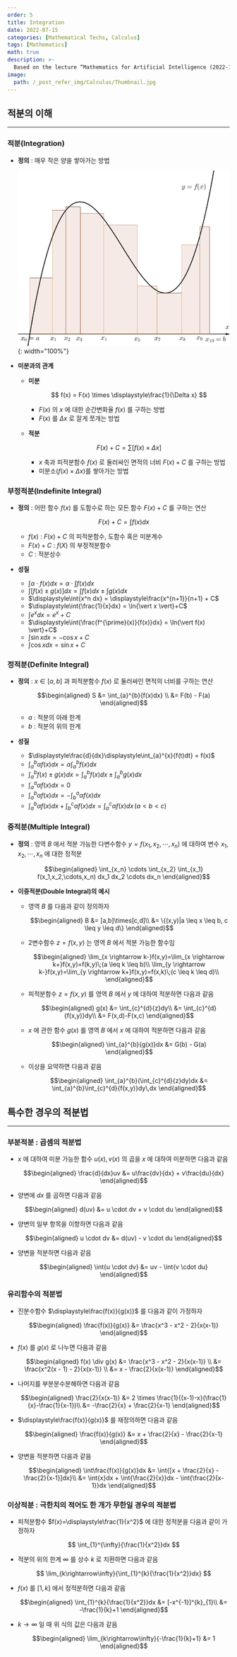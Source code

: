 ```yaml
---
order: 5
title: Integration
date: 2022-07-15
categories: [Mathematical Techs, Calculus]
tags: [Mathematics]
math: true
description: >-
  Based on the lecture “Mathematics for Artificial Intelligence (2022-1)” by Prof. Yeo Jin Chung, Dept. of AI, Big Data & Management, College of Business Administration, Kookmin Univ.
image:
  path: /_post_refer_img/Calculus/Thumbnail.jpg
---
```


## 적분의 이해
-----

### 적분(Integration)

- **정의** : 매우 작은 양을 쌓아가는 방법

    ![01](/_post_refer_img/Calculus/05-01.jpeg){: width="100%"}

- **미분과의 관계**
    - **미분**

        $$
        f(x)
        = F(x) \times \displaystyle\frac{1}{\Delta x}
        $$

        - $F(x)$ 의 $x$ 에 대한 순간변화율 $f(x)$ 를 구하는 방법
        - $F(x)$ 를 $\Delta x$ 로 잘게 쪼개는 방법

    - **적분**

        $$
        F(x) + C
        = \displaystyle\sum{[f(x) \times \Delta x]}
        $$

        - $x$ 축과 피적분함수 $f(x)$ 로 둘러싸인 면적의 너비 $F(x)+C$ 를 구하는 방법
        - 미분소($f(x) \times \Delta x$)를 쌓아가는 방법

### 부정적분(Indefinite Integral)

- **정의** : 어떤 함수 $f(x)$ 를 도함수로 하는 모든 함수 $F(x)+C$ 를 구하는 연산

    $$
    F(x) + C = \int{f(x)dx}
    $$

    - $f(x)$ : $F(x)+C$ 의 피적분함수, 도함수 혹은 미분계수
    - $F(x)+C$ : $f(X)$ 의 부정적분함수
    - $C$ : 적분상수

- **성질**
    - $\displaystyle\int{\alpha \cdot f(x)dx} = \alpha \cdot \displaystyle\int{f(x)dx}$
    - $\displaystyle\int{[f(x) \pm g(x)] dx} = \displaystyle\int{f(x)dx} \pm \displaystyle\int{g(x)dx}$
    - $\displaystyle\int{x^n dx} = \displaystyle\frac{x^{n+1}}{n+1} + C$
    - $\displaystyle\int{\frac{1}{x}dx} = \ln{\vert x \vert}+C$
    - $\displaystyle\int{e^{x}dx} = e^{x}+C$
    - $\displaystyle\int{\frac{f^{\prime}(x)}{f(x)}dx} = \ln{\vert f(x) \vert}+C$
    - $\displaystyle\int{\sin{x}dx} = -\cos{x}+C$
    - $\displaystyle\int{\cos{x}dx} = \sin{x}+C$

### 정적분(Definite Integral)

- **정의** : $x \in [a,b]$ 과 피적분함수 $f(x)$ 로 둘러싸인 면적의 너비를 구하는 연산

    $$\begin{aligned}
    S
    &= \int_{a}^{b}{f(x)dx} \\
    &= F(b) - F(a)
    \end{aligned}$$

    - $a$ : 적분의 아래 한계
    - $b$ : 적분의 위의 한계

- **성질**
    - $\displaystyle\frac{d}{dx}\displaystyle\int_{a}^{x}{f(t)dt} = f(x)$
    - $\displaystyle\int_{a}^{b}{\alpha f(x)dx} = \alpha \displaystyle\int_{a}^{b}{f(x)dx}$
    - $\displaystyle\int_{a}^{b}{f(x) \pm g(x)dx} = \displaystyle\int_{a}^{b}{f(x)dx} \pm \displaystyle\int_{a}^{b}{g(x)dx}$
    - $\displaystyle\int_{a}^{a}{\alpha f(x)dx} = 0$
    - $\displaystyle\int_{a}^{b}{\alpha f(x)dx} = -\displaystyle\int_{b}^{a}{\alpha f(x)dx}$
    - $\displaystyle\int_{a}^{b}{\alpha f(x)dx} + \displaystyle\int_{b}^{c}{\alpha f(x)dx} = \displaystyle\int_{a}^{c}{\alpha f(x)dx}\,(a<b<c)$

### 중적분(Multiple Integral)

- **정의** : 영역 $B$ 에서 적분 가능한 다변수함수 $y=f(x_1,x_2,\cdots,x_n)$ 에 대하여 변수 $x_1,x_2,\cdots,x_n$ 에 대한 정적분

    $$\begin{aligned}
    \int_{x_n} \cdots \int_{x_2} \int_{x_1} f(x_1,x_2,\cdots,x_n) dx_1 dx_2 \cdots dx_n
    \end{aligned}$$

- **이중적분(Double Integral)의 예시**
    - 영역 $B$ 를 다음과 같이 정의하자

        $$\begin{aligned}
        B
        &= [a,b]\times[c,d]\\
        &= \{(x,y)|a \leq x \leq b, c \leq y \leq d\}
        \end{aligned}$$

    - 2변수함수 $z=f(x,y)$ 는 영역 $B$ 에서 적분 가능한 함수임

        $$\begin{aligned}
        \lim_{x \rightarrow k-}f(x,y)=\lim_{x \rightarrow k+}f(x,y)=f(k,y)\;(a \leq k \leq b)\\
        \lim_{y \rightarrow k-}f(x,y)=\lim_{y \rightarrow k+}f(x,y)=f(x,k)\;(c \leq k \leq d)\\
        \end{aligned}$$

    - 피적분함수 $z=f(x,y)$ 를 영역 $B$ 에서 $y$ 에 대하여 적분하면 다음과 같음

        $$\begin{aligned}
        g(x)
        &= \int_{c}^{d}{z}dy\\
        &= \int_{c}^{d}{f(x,y)}dy\\
        &= F(x,d)-F(x,c)
        \end{aligned}$$

    - $x$ 에 관한 함수 $g(x)$ 를 영역 $B$ 에서 $x$ 에 대하여 적분하면 다음과 같음

        $$\begin{aligned}
        \int_{a}^{b}{g(x)}dx
        &= G(b) - G(a)
        \end{aligned}$$

    - 이상을 요약하면 다음과 같음

        $$\begin{aligned}
        \int_{a}^{b}(\int_{c}^{d}{z}dy)dx
        &= \int_{a}^{b}\int_{c}^{d}{f(x,y)}dy\,dx
        \end{aligned}$$

## 특수한 경우의 적분법
-----

### 부분적분 : 곱셈의 적분법

- $x$ 에 대하여 미분 가능한 함수 $u(x),v(x)$ 의 곱을 $x$ 에 대하여 미분하면 다음과 같음

    $$\begin{aligned}
    \frac{d}{dx}uv
    &= u\frac{dv}{dx} + v\frac{du}{dx}
    \end{aligned}$$

- 양변에 $dx$ 를 곱하면 다음과 같음

    $$\begin{aligned}
    d(uv)
    &= u \cdot dv + v \cdot du
    \end{aligned}$$

- 양변의 일부 항목을 이항하면 다음과 같음

    $$\begin{aligned}
    u \cdot dv
    &= d(uv) - v \cdot du
    \end{aligned}$$

- 양변을 적분하면 다음과 같음

    $$\begin{aligned}
    \int{u \cdot dv}
    &= uv - \int{v \cdot du}
    \end{aligned}$$

### 유리함수의 적분법

- 진분수함수 $\displaystyle\frac{f(x)}{g(x)}$ 를 다음과 같이 가정하자

    $$\begin{aligned}
    \frac{f(x)}{g(x)}
    &= \frac{x^3 - x^2 - 2}{x(x-1)}
    \end{aligned}$$

- $f(x)$ 를 $g(x)$ 로 나누면 다음과 같음

    $$\begin{aligned}
    f(x) \div g(x)
    &= \frac{x^3 - x^2 - 2}{x(x-1)} \\
    &= \frac{x^2(x - 1) - 2}{x(x-1)} \\
    &= x - \frac{2}{x(x-1)}
    \end{aligned}$$

- 나머지를 부분분수분해하면 다음과 같음

    $$\begin{aligned}
    \frac{2}{x(x-1)}
    &= 2 \times \frac{1}{(x-1)-x}(\frac{1}{x}-\frac{1}{x-1})\\
    &= -\frac{2}{x} + \frac{2}{x-1}
    \end{aligned}$$

- $\displaystyle\frac{f(x)}{g(x)}$ 를 재정의하면 다음과 같음

    $$\begin{aligned}
    \frac{f(x)}{g(x)}
    &= x + \frac{2}{x} - \frac{2}{x-1}
    \end{aligned}$$

- 양변을 적분하면 다음과 같음

    $$\begin{aligned}
    \int\frac{f(x)}{g(x)}dx
    &= \int{[x + \frac{2}{x} - \frac{2}{x-1}]dx}\\
    &= \int{x}dx + \int{\frac{2}{x}}dx - \int{\frac{2}{x-1}}dx
    \end{aligned}$$

### 이상적분 : 극한치의 적어도 한 개가 무한일 경우의 적분법

- 피적분함수 $f(x)=\displaystyle\frac{1}{x^2}$ 에 대한 정적분을 다음과 같이 가정하자

    $$
    \int_{1}^{\infty}{\frac{1}{x^2}}dx
    $$

- 적분의 위의 한계 $\infty$ 를 상수 $k$ 로 치환하면 다음과 같음

    $$
    \lim_{k\rightarrow\infty}{\int_{1}^{k}{\frac{1}{x^2}}dx}
    $$

- $f(x)$ 를 $[1,k]$ 에서 정적분하면 다음과 같음

    $$\begin{aligned}
    \int_{1}^{k}{\frac{1}{x^2}}dx
    &= [-x^{-1}]^{k}_{1}\\
    &= -\frac{1}{k}+1
    \end{aligned}$$

- $k\rightarrow\infty$ 일 때 위 식의 값은 다음과 같음

    $$\begin{aligned}
    \lim_{k\rightarrow\infty}{-\frac{1}{k}+1}
    &= 1
    \end{aligned}$$
